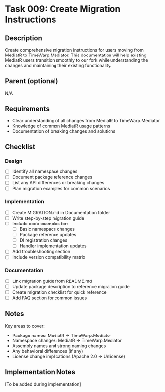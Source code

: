 # Task 009: Create Migration Instructions

## Description

Create comprehensive migration instructions for users moving from MediatR to TimeWarp.Mediator. This documentation will help existing MediatR users transition smoothly to our fork while understanding the changes and maintaining their existing functionality.

## Parent (optional)
N/A

## Requirements

- Clear understanding of all changes from MediatR to TimeWarp.Mediator
- Knowledge of common MediatR usage patterns
- Documentation of breaking changes and solutions

## Checklist

### Design
- [ ] Identify all namespace changes
- [ ] Document package reference changes
- [ ] List any API differences or breaking changes
- [ ] Plan migration examples for common scenarios

### Implementation
- [ ] Create MIGRATION.md in Documentation folder
- [ ] Write step-by-step migration guide
- [ ] Include code examples for:
  - [ ] Basic namespace changes
  - [ ] Package reference updates
  - [ ] DI registration changes
  - [ ] Handler implementation updates
- [ ] Add troubleshooting section
- [ ] Include version compatibility matrix

### Documentation
- [ ] Link migration guide from README.md
- [ ] Update package description to reference migration guide
- [ ] Create migration checklist for quick reference
- [ ] Add FAQ section for common issues

## Notes

Key areas to cover:
- Package names: MediatR → TimeWarp.Mediator
- Namespace changes: MediatR → TimeWarp.Mediator
- Assembly names and strong naming changes
- Any behavioral differences (if any)
- License change implications (Apache 2.0 → Unlicense)

## Implementation Notes

[To be added during implementation]